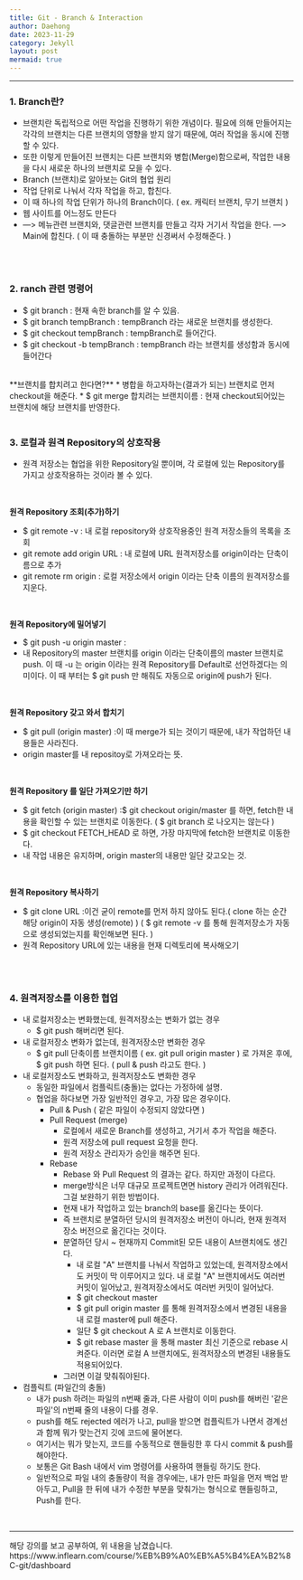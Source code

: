 ```yaml
---
title: Git - Branch & Interaction
author: Daehong
date: 2023-11-29
category: Jekyll
layout: post
mermaid: true
---
```


<hr>

### 1. Branch란?
* 브랜치란 독립적으로 어떤 작업을 진행하기 위한 개념이다. 필요에 의해 만들어지는 각각의 브랜치는 다른 브랜치의 영향을 받지 않기 때문에, 여러 작업을 동시에 진행할 수 있다.
* 또한 이렇게 만들어진 브랜치는 다른 브랜치와 병합(Merge)함으로써, 작업한 내용을 다시 새로운 하나의 브랜치로 모을 수 있다.
* Branch (브랜치)로 알아보는 Git의 협업 원리
* 작업 단위로 나눠서 각자 작업을 하고, 합친다.
* 이 때 하나의 작업 단위가 하나의 Branch이다. ( ex. 캐릭터 브랜치, 무기 브랜치 )
* 웹 사이트를 어느정도 만든다
* —> 메뉴관련 브랜치와, 댓글관련 브랜치를 만들고 각자 거기서 작업을 한다. —> Main에 합친다. ( 이 때 충돌하는 부분만 신경써서 수정해준다. )

<br>
<br>

### 2. ranch 관련 명령어
* $ git branch : 현재 속한 branch를 알 수 있음.
* $ git branch tempBranch : tempBranch 라는 새로운 브랜치를 생성한다.
* $ git checkout tempBranch : tempBranch로 들어간다.
* $ git checkout -b tempBranch : tempBranch 라는 브랜치를 생성함과 동시에 들어간다

<br>
**브랜치를 합치려고 한다면?**
* 병합을 하고자하는(결과가 되는) 브랜치로 먼저 checkout을 해준다.
* $ git merge 합치려는 브랜치이름 : 현재 checkout되어있는 브랜치에 해당 브랜치를 반영한다.

<br>
<br>

### 3. 로컬과 원격 Repository의 상호작용
* 원격 저장소는 협업을 위한 Repository일 뿐이며, 각 로컬에 있는 Repository를 가지고 상호작용하는 것이라 볼 수 있다.

<br>

**원격 Repository 조회(추가)하기**
* $ git remote -v : 내 로컬 repository와 상호작용중인 원격 저장소들의 목록을 조회
* git remote add origin URL : 내 로컬에 URL 원격저장소를 origin이라는 단축이름으로 추가
* git remote rm origin : 로컬 저장소에서 origin 이라는 단축 이름의 원격저장소를 지운다.

<br>

**원격 Repository에 밀어넣기**
* $ git push -u origin master :
* 내 Repository의 master 브랜치를 origin 이라는 단축이름의 master 브랜치로 push. 이 때 -u 는 origin 이라는 원격 Repository를 Default로 선언하겠다는 의미이다. 이 때 부터는 $ git push 만 해줘도 자동으로 origin에 push가 된다.

<br>

**원격 Repository 갖고 와서 합치기**
* $ git pull (origin master) :이 때 merge가 되는 것이기 때문에, 내가 작업하던 내용들은 사라진다.
* origin master를 내 repositoy로 가져오라는 뜻.

<br>

**원격 Repository 를 일단 가져오기만 하기**
* $ git fetch (origin master) :$ git checkout origin/master 를 하면, fetch한 내용을 확인할 수 있는 브랜치로 이동한다. ( $ git branch 로 나오지는 않는다 )
* $ git checkout FETCH_HEAD 로 하면, 가장 마지막에 fetch한 브랜치로 이동한다.
* 내 작업 내용은 유지하며, origin master의 내용만 일단 갖고오는 것.


<br>

**원격 Repository 복사하기**
* $ git clone URL :이건 굳이 remote를 먼저 하지 않아도 된다.( clone 하는 순간 해당 origin이 자동 생성(remote) ) ( $ git remote -v 를 통해 원격저장소가 자동으로 생성되었는지를 확인해보면 된다. )
* 원격 Repository URL에 있는 내용을 현재 디렉토리에 복사해오기


<br>
<br>

### 4. 원격저장소를 이용한 협업
* 내 로컬저장소는 변화했는데, 원격저장소는 변화가 없는 경우
	* $ git push 해버리면 된다.
* 내 로컬저장소 변화가 없는데, 원격저장소만 변화한 경우
	* $ git pull 단축이름 브랜치이름 ( ex. git pull origin master ) 로 가져온 후에, $ git push 하면 된다. ( pull & push 라고도 한다. )
* 내 로컬저장소도 변화하고, 원격저장소도 변화한 경우
	* 동일한 파일에서 컴플릭트(충돌)는 없다는 가정하에 설명.
	* 협업을 하다보면 가장 일반적인 경우고, 가장 많은 경우이다.
		* Pull & Push ( 같은 파일이 수정되지 않았다면 )
		* Pull Request (merge)
			* 로컬에서 새로운 Branch를 생성하고, 거기서 추가 작업을 해준다.
			* 원격 저장소에 pull request 요청을 한다.
			* 원격 저장소 관리자가 승인을 해주면 된다.
		* Rebase
			* Rebase 와 Pull Request 의 결과는 같다. 하지만 과정이 다르다.
			* merge방식은 너무 대규모 프로젝트면면 history 관리가 어려워진다. 그걸 보완하기 위한 방법이다.
			* 현재 내가 작업하고 있는 branch의 base를 옮긴다는 뜻이다.
			* 즉 브랜치로 분열하던 당시의 원격저장소 버전이 아니라, 현재 원격저장소 버전으로 옮긴다는 것이다.
			* 분열하던 당시 ~ 현재까지 Commit된 모든 내용이 A브랜치에도 생긴다.
				* 내 로컬 "A" 브랜치를 나눠서 작업하고 있었는데, 원격저장소에서도 커밋이 막 이루어지고 있다. 내 로컬 "A" 브랜치에서도 여러번 커밋이 일어났고, 원격저장소에서도 여러번 커밋이 일어났다.
				* $ git checkout master
				* $ git pull origin master 를 통해 원격저장소에서 변경된 내용을 내 로컬 master에 pull 해준다.
				* 일단 $ git checkout A 로 A 브랜치로 이동한다.
				* $ git rebase master 을 통해 master 최신 기준으로 rebase 시켜준다. 이러면 로컬 A 브랜치에도, 원격저장소의 변경된 내용들도 적용되어있다.
			* 그러면 이걸 맞춰줘야된다.
* 컴플릭트 (파일간의 충돌)
	* 내가 push 하려는 파일의 n번째 줄과, 다른 사람이 이미 push를 해버린 '같은 파일'의 n번째 줄의 내용이 다를 경우.
	* push를 해도 rejected 에러가 나고, pull을 받으면 컴플릭트가 나면서 경계선과 함께 뭐가 맞는건지 깃에 코드에 물어본다.
	* 여기서는 뭐가 맞는지, 코드를 수동적으로 핸들링한 후 다시 commit & push를 해야한다.
	* 보통은 Git Bash 내에서 vim 명령어를 사용하여 핸들링 하기도 한다.
	* 일반적으로 파일 내의 충돌량이 적을 경우에는, 내가 만든 파일을 먼저 백업 받아두고, Pull을 한 뒤에 내가 수정한 부분을 맞춰가는 형식으로 핸들링하고, Push를 한다.

<br>
<hr>
해당 강의를 보고 공부하여, 위 내용을 남겼습니다.
https://www.inflearn.com/course/%EB%B9%A0%EB%A5%B4%EA%B2%8C-git/dashboard


<br>
<br>
<br>
<br>
<br>